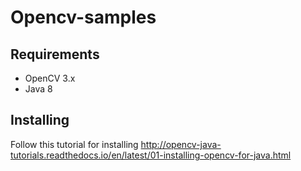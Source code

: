 # Opencv-samples

## Requirements
- OpenCV 3.x
- Java 8

## Installing
Follow this tutorial for installing http://opencv-java-tutorials.readthedocs.io/en/latest/01-installing-opencv-for-java.html
